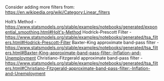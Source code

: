 Consider adding more filters from: https://en.wikipedia.org/wiki/Category:Linear_filters

Holt’s Method - https://www.statsmodels.org/stable/examples/notebooks/generated/exponential_smoothing.html#Holt's-Method
Hodrick-Prescott Filter - https://www.statsmodels.org/stable/examples/notebooks/generated/tsa_filters.html#Hodrick-Prescott-Filter
Baxter-King approximate band-pass filter - https://www.statsmodels.org/stable/examples/notebooks/generated/tsa_filters.html#Baxter-King-approximate-band-pass-filter:-Inflation-and-Unemployment
Christiano-Fitzgerald approximate band-pass filter - https://www.statsmodels.org/stable/examples/notebooks/generated/tsa_filters.html#Christiano-Fitzgerald-approximate-band-pass-filter:-Inflation-and-Unemployment
